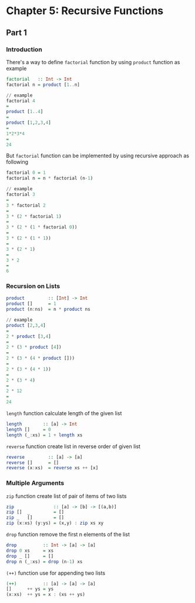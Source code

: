 # Chapter 5: Recursive Functions

## Part 1

### Introduction
There's a way to define `factorial` function by using `product` function as example
```Haskell
factorial   :: Int -> Int
factorial n = product [1..n]

// example
factorial 4
=
product [1..4]
=
product [1,2,3,4]
=
1*2*3*4
=
24
```

But `factorial` function can be implemented by using recursive approach as following
```Haskell
factorial 0 = 1
factorial n = n * factorial (n-1)

// example
factorial 3
=
3 * factorial 2
=
3 * (2 * factorial 1)
=
3 * (2 * (1 * factorial 0))
=
3 * (2 * (1 * 1))
=
3 * (2 * 1)
=
3 * 2
=
6
```

### Recursion on Lists
```Haskell
product         :: [Int] -> Int
product []      = 1
product (n:ns)  = n * product ns

// example
product [2,3,4]
=
2 * product [3,4]
=
2 * (3 * product [4])
=
2 * (3 * (4 * product []))
=
2 * (3 * (4 * 1))
=
2 * (3 * 4)
=
2 * 12
=
24
```

`length` function calculate length of the given list
```Haskell
length        :: [a] -> Int
length []     = 0
length (_:xs) = 1 + length xs
```

`reverse` function create list in reverse order of given list
```Haskell
reverse         :: [a] -> [a]
reverse []      = []
reverse (x:xs)  = reverse xs ++ [x]
```

### Multiple Arguments
`zip` function create list of pair of items of two lists
```Haskell
zip               :: [a] -> [b] -> [(a,b)]
zip []  _         = []
zip _   []        = []
zip (x:xs) (y:ys) = (x,y) : zip xs xy
```

`drop` function remove the first n elements of the list
```Haskell
drop          :: Int -> [a] -> [a]
drop 0 xs     = xs
drop _ []     = []
drop n (_:xs) = drop (n-1) xs
```

`(++)` function use for appending two lists
```Haskell
(++)          :: [a] -> [a] -> [a]
[]      ++ ys = ys
(x:xs)  ++ ys = x : (xs ++ ys)
```
